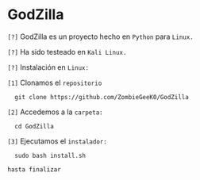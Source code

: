 # GodZilla

`[?]` GodZilla es un proyecto hecho en `Python` para `Linux.`

`[?]` Ha sido testeado en `Kali Linux.`

`[?]` Instalación en `Linux:`

`[1]` Clonamos el `repositorio`
 
      git clone https://github.com/ZombieGeeK0/GodZilla
`[2]` Accedemos a la `carpeta:`

      cd GodZilla
`[3]` Ejecutamos el `instalador:`

      sudo bash install.sh



```
hasta finalizar
```

